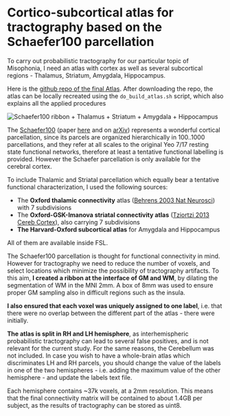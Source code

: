 # Cortico-subcortical atlas for tractography based on the Schaefer100 parcellation

To carry out probabilistic tractography for our particular topic of Misophonia, I need an atlas with cortex as well as several subcortical regions - Thalamus, Striatum, Amygdala, Hippocampus.

Here is the [github repo of the final Atlas](https://github.com/leonardocerliani/Atlases-Neuroimaging/tree/master/Schaefer100_Th_Str_Amy_Hippo_tracto).
After downloading the repo, the atlas can be locally recreated using the `do_build_atlas.sh` script, which also explains all the applied procedures


![Schaefer100 ribbon + Thalamus + Striatum + Amygdala + Hippocampus](https://github.com/leonardocerliani/Atlases-Neuroimaging/blob/master/Schaefer100_Th_Str_Amy_Hippo_tracto/img/atlas_preview.png?raw=true)


The [Schaefer100](https://github.com/ThomasYeoLab/CBIG/tree/master/stable_projects/brain_parcellation/Schaefer2018_LocalGlobal/Parcellations/MNI) (paper [here](https://www.researchgate.net/publication/320255795_Local-Global_Parcellation_of_the_Human_Cerebral_Cortex_from_Intrinsic_Functional_Connectivity_MRI) and on [arXiv](https://www.biorxiv.org/content/10.1101/135632v2)) represents a wonderful cortical parcellation, since its parcels are organized hierarchically in 100..1000 parcellations, and they refer at all scales to the original Yeo 7/17 resting state functional networks, therefore at least a tentative functional labelling is provided.
However the Schaefer parcellation is only available for the cerebral cortex.

To include Thalamic and Striatal parcellation which equally bear a tentative functional characterization, I used the following sources:

- The **Oxford thalamic connectivity** atlas ([Behrens 2003 Nat Neurosci](https://www.researchgate.net/publication/10707535_Non-invasive_mapping_of_connections_between_human_thalamus_and_cortex_using_diffusion_imaging)) with 7 subdivisions
- The **Oxford-GSK-Imanova striatal connectivity atlas** ([Tziortzi 2013 Cereb Cortex](https://academic.oup.com/cercor/article/24/5/1165/389376)), also carrying 7 subdivisions
- **The Harvard-Oxford subcortical atlas** for Amygdala and Hippocampus

All of them are available inside FSL.

The Schaefer100 parcellation is thought for functional connectivity in mind. However for tractography we need to reduce the number of voxels, and select locations which minimize the possibility of tractography artifacts.
To this aim, **I created a ribbon at the interface of GM and WM**, by dilating the segmentation of WM in the MNI 2mm. A box of 8mm was used to ensure proper GM sampling also in difficult regions such as the insula.  

**I also ensured that each voxel was uniquely assigned to one label**, i.e. that there were no overlap between the different part of the atlas - there were initially.

**The atlas is split in RH and LH hemisphere**, as interhemispheric probabilistic tractography can lead to several false positives, and is not relevant for the current study. For the same reasons, the Cerebellum was not included. In case you wish to have a whole-brain atlas which discriminates LH and RH parcels, you should change the value of the labels in one of the two hemispheres - i.e. adding the maximum value of the other hemisphere - and update the labels text file.

Each hemisphere contains ~37k voxels, at a 2mm resolution. This means that the final connectivity matrix will be contained to about 1.4GB per subject, as the results of tractography can be stored as uint8.
